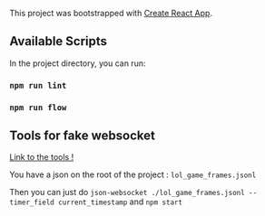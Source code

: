 This project was bootstrapped with [Create React App](https://github.com/facebook/create-react-app).

## Available Scripts

In the project directory, you can run:

### `npm run lint`

### `npm run flow`

## Tools for fake websocket

[Link to the tools !](https://github.com/Epimodev/json-websocket?fbclid=IwAR09vuMSwbZz7kuSDZZ2NIcidr3hYFuzw3QV_W7QCSMoUbUspJ3q-CAUt1M)

You have a json on the root of the project : `lol_game_frames.jsonl`

Then you can just do `json-websocket ./lol_game_frames.jsonl --timer_field current_timestamp` and `npm start`
